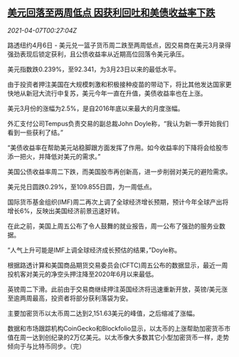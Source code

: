 <!--1617755464000-->
[美元回落至两周低点 因获利回吐和美债收益率下跌](https://cn.reuters.com/article/global-forex-0406-tues-idCNKBS2BU010)
------

<div><i>2021-04-07T00:27:04Z</i></div><p>路透纽约4月6日 - 美元兑一篮子货币周二跌至两周低点，因交易商在美元3月录得强劲表现后锁定获利，且公债收益率从近期高位回落令美元承压。</p><p>美元指数跌0.239%，至92.341，为3月23日以来的最低水平。</p><p>由于投资者押注美国在大规模刺激和积极接种疫苗的带动下，将比其他发达国家更快地从新冠大流行中复苏，美元今年一直在升值，美债收益率也在上涨。</p><p>美元3月份的涨幅为2.5%，是自2016年底以来最大的月度涨幅。</p><p>外汇支付公司Tempus负责交易的副总裁John Doyle称，“我认为新一季开始我们看到一些获利了结。”</p><p>“美债收益率在帮助美元站稳脚跟方面发挥了作用。如今收益率的下降将会给股市添一把火，并降低对美元的需求。”</p><p>美国公债收益率周二下跌，而美国股市再创新高，进一步削弱对美元的避险需求。</p><p>美元兑日圆跌0.29%，至109.855日圆，为一周低点。</p><p>国际货币基金组织(IMF)周二再次上调了全球经济增长预期，预计今年全球产出将增长6%，反映出美国经济前景迅速好转。</p><p>在此之前，美国上周五公布了令人鼓舞的就业报告，周一公布了强劲的服务业数据。</p><p>“人气上升可能是IMF上调全球经济成长预估的结果，”Doyle称。</p><p>根据路透计算和美国商品期货交易委员会(CFTC)周五公布的数据显示，最近一周投机客对美元的净空头押注降至2020年6月以来最低。</p><p>英镑周二下滑。此前由于交易商继续押注英国经济将迅速重新开放，英镑/美元涨至逾两周最高，投资者将部分获利落袋为安。</p><p>主要加密货币以太币周二达到2,151.63美元的峰值，之后缩减了涨幅。</p><p>数据和市场跟踪机构CoinGecko和Blockfolio显示，以太币的上涨帮助加密货币市值在周一达到创纪录的2万亿美元。以太币像大多数其它小型加密货币一样，走势倾向于与比特币同步。（完）</p>
